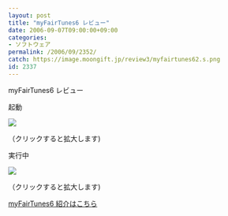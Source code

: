 ```yaml
---
layout: post
title: "myFairTunes6 レビュー"
date: 2006-09-07T09:00:00+09:00
categories:
- ソフトウェア
permalink: /2006/09/2352/
catch: https://image.moongift.jp/review3/myfairtunes62.s.png
id: 2337
---
```

myFairTunes6 レビュー  
<!--more-->

起動

  

[![](https://image.moongift.jp/review3/myfairtunes61.s.png)](https://image.moongift.jp/review3/myfairtunes61.png)  
  
（クリックすると拡大します)

  

実行中

  

[![](https://image.moongift.jp/review3/myfairtunes62.s.png)](https://image.moongift.jp/review3/myfairtunes62.png)  
  
（クリックすると拡大します)

  

[myFairTunes6 紹介はこちら](http://fw.moongift.jp/intro/i-2351.html)

